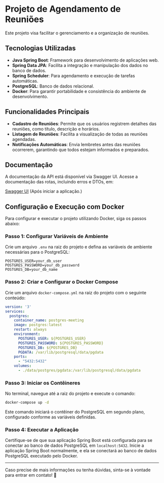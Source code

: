 # Projeto de Agendamento de Reuniões

Este projeto visa facilitar o gerenciamento e a organização de reuniões.

## Tecnologias Utilizadas

- **Java Spring Boot**: Framework para desenvolvimento de aplicações web.
- **Spring Data JPA**: Facilita a integração e manipulação dos dados no banco de dados.
- **Spring Scheduler**: Para agendamento e execução de tarefas automáticas.
- **PostgreSQL**: Banco de dados relacional.
- **Docker**: Para garantir portabilidade e consistência do ambiente de desenvolvimento.

## Funcionalidades Principais

- **Cadastro de Reuniões**: Permite que os usuários registrem detalhes das reuniões, como título, descrição e horários.
- **Listagem de Reuniões**: Facilita a visualização de todas as reuniões agendadas.
- **Notificações Automáticas**: Envia lembretes antes das reuniões ocorrerem, garantindo que todos estejam informados e preparados.

## Documentação

A documentação da API está disponível via Swagger UI. Acesse a documentação das rotas, incluindo erros e DTOs, em:

[Swagger UI](http://localhost:8080/swagger-ui/index.html#/)
(Após iniciar a aplicação.)

## Configuração e Execução com Docker

Para configurar e executar o projeto utilizando Docker, siga os passos abaixo:

### Passo 1: Configurar Variáveis de Ambiente

Crie um arquivo `.env` na raiz do projeto e defina as variáveis de ambiente necessárias para o PostgreSQL:

```env
POSTGRES_USER=your_db_user
POSTGRES_PASSWORD=your_db_password
POSTGRES_DB=your_db_name
```

### Passo 2: Criar e Configurar o Docker Compose

Crie um arquivo `docker-compose.yml` na raiz do projeto com o seguinte conteúdo:

```yaml
version: '3'
services:
  postgres:
    container_name: postgres-meeting
    image: postgres:latest
    restart: always
    environment:
      POSTGRES_USER: ${POSTGRES_USER}
      POSTGRES_PASSWORD: ${POSTGRES_PASSWORD}
      POSTGRES_DB: ${POSTGRES_DB}
      PGDATA: /var/lib/postgresql/data/pgdata
    ports:
      - "5432:5432"
    volumes:
      - ./data/postgres/pgdata:/var/lib/postgresql/data/pgdata
```

### Passo 3: Iniciar os Contêineres

No terminal, navegue até a raiz do projeto e execute o comando:

```sh
docker-compose up -d
```

Este comando iniciará o contêiner do PostgreSQL em segundo plano, configurado conforme as variáveis definidas.

### Passo 4: Executar a Aplicação

Certifique-se de que sua aplicação Spring Boot está configurada para se conectar ao banco de dados PostgreSQL em `localhost:5432`. Inicie a aplicação Spring Boot normalmente, e ela se conectará ao banco de dados PostgreSQL executado pelo Docker.

---

Caso precise de mais informações ou tenha dúvidas, sinta-se à vontade para entrar em contato! 🚀
